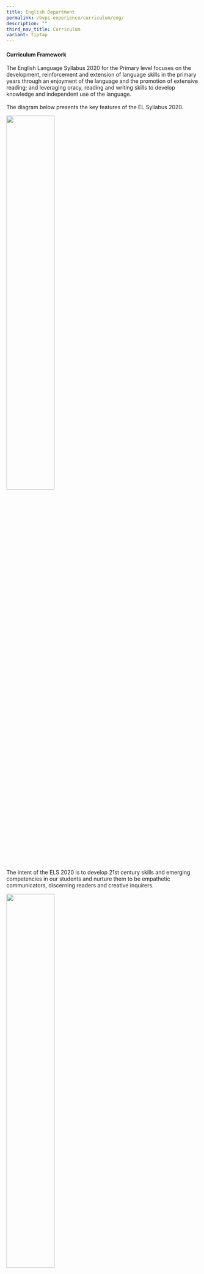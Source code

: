 ```yaml
---
title: English Department
permalink: /bvps-experience/curriculum/eng/
description: ""
third_nav_title: Curriculum
variant: tiptap
---
```

<h4><strong>Curriculum Framework</strong></h4>
<p>The English Language Syllabus 2020 for the Primary level focuses on the
development, reinforcement and extension of language skills in the primary
years through an enjoyment of the language and the promotion of extensive
reading; and leveraging oracy, reading and writing skills to develop knowledge
and independent use of the language.
<br>
<br>The diagram below presents the key features of the EL Syllabus 2020.</p>
<div class="isomer-image-wrapper">
<img style="width: 50%;" height="auto" width="100%" alt="" src="/images/BVPS%20Experience/Curriculum/English%20Department/E1.png">
</div>
<p>The intent of the ELS 2020 is to develop 21st century skills and emerging
competencies in our students and nurture them to be empathetic communicators,
discerning readers and creative inquirers.</p>
<p></p>
<div class="isomer-image-wrapper">
<img style="width: 50%;" height="auto" width="100%" alt="" src="/images/BVPS Experience/Curriculum/English Department/Engaged_21st_Century_EL_LEarner.jpg">
</div>
<div class="isomer-image-wrapper">
<img style="width: 50%;" height="auto" width="100%" alt="" src="/images/BVPS%20Experience/Curriculum/English%20Department/3boxes.png">
</div>
<h4><strong>KEY EL Programmes in BVPS</strong></h4>
<h5><strong>Speaking @ BVPS</strong></h5>
<p>Oracy lessons are crucial to foster effective communication skills. Through
structured activities and discussions, students learn to articulate thoughts,
listen actively, and engage in meaningful dialogues. These skills extend
beyond classrooms, preparing students for success in diverse real-world
scenarios, developing them as empathetic communicators.</p>
<p><strong><em>ACTION!</em> Drama in the Curriculum</strong>&nbsp;
<br>Drama is incorporated into the EL curriculum to teach oracy in BVPS. Students
take on the role of different characters and learn critical inventive thinking
skills such as articulating their thoughts clearly, looking at situations
from different perspectives and formulating decisions. Additionally, their
command of the language and social emotional learning are further enhanced
through the use of thinking routines. In our school, we explore various
platforms to provide opportunities for our students to hone their drama
skills.</p>
<div class="isomer-image-wrapper">
<img style="width:300px" height="auto" width="100%" src="/images/BVPS%20Experience/Curriculum/English%20Department/picture3.jpg">
</div>
<p><strong>News and Views</strong> 
<br>News and Views is one such platform in which our P5 and P6 classes showcase
their talents through live drama and video performances. Through these
performances, the classes will also be incorporating the learning of values
and skills that will help them to be self-directed learners, confident
leaders and caring citizens. To see more of our young stars in action,
<a href="https://www.bukitviewpri.moe.edu.sg/highlights/" rel="noopener noreferrer nofollow" target="_blank">click here</a>
</p>
<div class="isomer-image-wrapper">
<img style="width: 100%" height="auto" width="100%" alt="" src="/images/BVPS%20Experience/Curriculum/English%20Department/picture5.jpg">
</div>
<p><strong>Digital Storytelling</strong> 
<br>As part of our ongoing efforts to help our students acquire and develop
oral communication skills; accurate pronunciation, appropriate intonation,
read expressively and speak with confidence, our P1 to P3 students use
a novel digital story book platform, Moo-O, that allows them to be the
characters of the story they are reading. Students can record a video of
them in action and the video clip can be easily shared with their teachers,
classmates, friends and families. Not only does this help our students
to have an interactive learning experience, they get to have fun reading,
acting and performing as well.</p>
<div class="isomer-image-wrapper">
<img style="width: 100%" height="auto" width="100%" alt="" src="/images/BVPS%20Experience/Curriculum/English%20Department/E9.png">
</div>
<h5><strong>Reading @ BVPS</strong></h5>
<p>In order to instil the love for reading and encourage reading widely,
here at Bukit View, we have a range of activities to keep our students
engaged. Our reading programme strives to foster a passion for reading
by immersing students in captivating literary journeys through diverse
text selections which prompts the exploration of worlds and perspectives
as a discerning reader. Through interactive activities inspired by books,
students embark on exciting real-life adventures, forging a profound connection
with literature and igniting a lifelong love for reading.</p>
<p><strong><em>DEAR BVPS</em></strong> 
<br>DEAR BVPS or Drop Everything and Read is a pre-assembly activity done
every morning before the start of morning assembly where students will
read their English or Mother Tongue storybooks while waiting for school
to start at 7.30 a.m. DEAR empowers students with daily moments of immersive
reading which not only enhances literacy skills, expands vocabulary, and
nurtures imagination, but also cultivates a lifelong love for reading,
improves focus, and provides a valuable escape into different worlds.</p>
<table>
<tbody>
<tr>
<th rowspan="1" colspan="1">
<p></p>
</th>
<th rowspan="1" colspan="1">
<p></p>
</th>
</tr>
<tr>
<td rowspan="1" colspan="1">
<div class="isomer-image-wrapper">
<img style="width:700px" height="auto" width="100%" src="/images/BVPS%20Experience/Curriculum/English%20Department/E6.png">
</div>
</td>
<td rowspan="1" colspan="1">
<div class="isomer-image-wrapper">
<img style="width:700px" height="auto" width="100%" src="/images/BVPS%20Experience/Curriculum/English%20Department/picture14.jpg">
</div>
</td>
</tr>
</tbody>
</table>
<p><strong>Read for Books at BVPS</strong> 
<br>Read for Books at BVPS is a charity book drive organised by National Library
Board (NLB) National Reading Movement, aimed at celebrating and sharing
the joy, and gift of reading with the less privileged. Our BVPS family
has been a part of this worthy cause since 2017. Participating in this
charity book drive imbues the act of reading with purpose. It connects
our students’ passion for literature with a sense of community and empathy,
creating a fulfilling and meaningful reading experience that contributes
to a greater good.</p>
<div class="isomer-image-wrapper">
<img style="width: 100%" height="auto" width="100%" alt="" src="/images/BVPS%20Experience/Curriculum/English%20Department/picture15.jpg">
</div>
<p><strong>Recess Storytelling Time</strong> 
<br>Every term, our P4 to P6 English Monitors take turns to conduct storytelling
sessions during recess to bring the stories to life for their schoolmates.
The sessions give them a chance to express themselves creatively and confidently
and allow their friends to experience an exciting life through the world
of books. Apart from the student storytellers, our School Leaders and teachers
also take on active roles as our Mystery Storytellers which never fail
to leave our students in awe and excited to read the book!</p>
<div class="isomer-image-wrapper">
<img style="width: 100%" height="auto" width="100%" alt="" src="/images/picture16.jpg">
</div>
<p><strong>Morning Reading Programme</strong> 
<br>Our Morning Reading programme, conducted from Monday to Thursday mornings
from 7.15 a.m. to 7.30 a.m., aims to guide and support a selected group
of P1 and P2 students to be confident readers. Our young readers, who are
paired with their P4 and P6 tutors, enjoy a variety of fun and interactive
activities during the sessions to help build their reading skills and language
proficiency.</p>
<div class="isomer-image-wrapper">
<img style="width: 100%" height="auto" width="100%" alt="" src="/images/BVPS%20Experience/Curriculum/English%20Department/picture9.jpg">
</div>
<p></p>
<p><strong>Extensive Reading</strong> 
<br>To promote extensive reading in English Language (EL), our students subscribe
to newspapers that are used by our teachers as additional reading resources
during lessons to build on their language skills and general knowledge.
Our P3 and P4 students subscribe to the Little Red Dot, while our P5 and
P6 students subscribe to What’s Up. By incorporating these publications
in class, we hope to not only enhance students’ awareness of current issues,
but to also nurture discerning readers who can make informed decisions
and engage with the world around them.</p>
<p></p>
<h5><strong>Writing @ BVPS</strong></h5>
<p>In Bukit View, we provide students with interesting, shared experiences
that will provide them with the content to engage in rich discussions before
embarking on the writing process. These experiences serve as a practical
context for students to apply acquired language skills to effectively use
vocabulary, structure, and style to convey their thoughts in writing.</p>
<div class="isomer-image-wrapper">
<img style="width: 100%" height="auto" width="100%" alt="" src="/images/BVPS%20Experience/Curriculum/English%20Department/picture17.jpg">
</div>
<p>
<br><strong>Budding Writers Project</strong> 
<br>To encourage our young writers to keep their writing passion burning,
we compile exemplary pieces of writing to give our students the opportunity
to analyse and deconstruct well-crafted pieces of work. By gaining insights
into effective writing techniques of their peers, such as structure, tone,
and language use, our students are able to expand their writing repertoire
as they evaluate and adapt these techniques to their own writing, producing
higher-quality compositions they are proud of.</p>
<p></p>
<h5><strong>Nurturing Diverse Learners</strong></h5>
<p><strong><em>Talent Development in English - BV ACEs</em></strong> 
<br>Our Bukit View Accomplished Communicators of English (BV ACEs) Programme
aims to develop in students the proficiency to generate, analyse, organise,
and express ideas coherently, creatively and critically with discernment.
Our selected P4 and P5 students will acquire skills and techniques that
will enable them to produce a variety of texts for different purposes,
audiences, contexts and cultures, and develop positive dispositions which
will enable them to engage effectively and confidently when communicating
and collaborating with others.</p>
<div class="isomer-image-wrapper">
<img style="width: 100%" height="auto" width="100%" alt="" src="/images/BVPS%20Experience/Curriculum/English%20Department/picture18.jpg">
</div>
<p></p>
<h5><strong>Literacy Support Programmes</strong></h5>
<p>Our Literacy Support Programmes, namely the Learning Support Programme
for English (LSP), the School-based Dyslexia Remediation (SDR) programme,
Reading Remediation Programme (RRP), as well as our after-school Remediation
Programme aim to provide targeted intervention that addresses specific
learning gaps or challenges faced by our students. Conducted in small groups,
we hope to provide personalised instruction and support that will equip
our students with the necessary skills and strategies to build their confidence
in their academic abilities.</p>
<h5><strong>Competitions Platforms in English</strong></h5>
<p>Competitions offer a dynamic platform to hone students' language skills
as the competitive setting sharpens their critical thinking and encourages
them to refine their grammar, vocabulary, and articulation which nurtures
growth in the students’ English language proficiency. Thus, here at Bukit
View, we provide students with the opportunity to hone their skills and
unleash their creativity through various competition platforms for the
different language skills.</p>
<p><strong>Moo-O</strong> 
<br>In 2023, three of our Primary 3 students took part in the Moo-O Awards
2023 and won the Bronze Award. Click on the image below to watch the Moo-O
video.</p>
<p></p>
<p><strong>SOTA Creative Writing Competition</strong> 
<br>Our student, Jayatra Panda (6 Care), emerged as one of the top 50 finalists
for this year’s competition. Check out his entry below:</p>
<div class="isomer-image-wrapper">
<img style="width: 100%" height="auto" width="100%" alt="" src="/images/BVPS%20Experience/Curriculum/English%20Department/picture13.jpg">
</div>
<p><a href="/files/sota-p6-jayatra%20panda-bvps.pdf" rel="noopener noreferrer nofollow" target="_blank">Jayatra's Creative Writing</a>
</p>
<p><strong>The Young Playwrights Present</strong> 
<br>To express his passion for writing and performing, our student, Nur Ezra
(5 Integrity), worked on a 3-minute monologue and performed it as a staged
performance. His performance was shortlisted in this year’s showcase.</p>
<div class="iframe-wrapper">
<iframe height="385" width="684" allowfullscreen="true" frameborder="0" src="https://www.youtube.com/embed/Hny_ToiBNNI?list=PLRGFo1hZVPDkDAxKaGHaLpGVbrHle9gC4"></iframe>
</div>
<p></p>